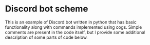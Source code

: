 # Discord bot scheme
This is an example of Discord bot written in python that has basic functionality along with commands implemented using cogs.
Simple comments are present in the code itself, but I provide some additional description of some parts of code below.
